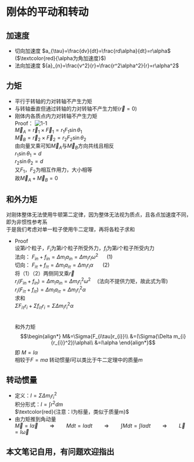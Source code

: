 # 刚体的平动和转动
## 加速度
* 切向加速度
  $a_{\tau}=\frac{dv}{dt}=\frac{rd\alpha}{dt}=r\alpha$
&emsp;
($\textcolor{red}{\alpha为角加速度}$)
* 法向加速度
  ${a}_{n}=\frac{v^2}{r}=\frac{r^2\alpha^2}{r}=r\alpha^2$
## 力矩
* 平行于转轴的力对转轴不产生力矩
* 与转轴垂直但通过转轴的力对转轴不产生力矩($\vec{r}=0$)
* 刚体内各质点内力对转轴不产生力矩\
Proof：
![1-1](/assets/1-1.png)\
$\vec{M}_{A}=\vec{r}_{1}\times \vec{F}_{1}=r_{1}F_{1}\sin\theta_{1}$\
$\vec{M}_{B}=\vec{r}_{2}\times\vec{F}_{2}=r_{2}F_{2}\sin\theta_{2}$\
由向量叉乘可知$\vec{M}_{A}$与$\vec{M}_{B}$方向共线且相反\
$r_{1}\sin\theta_{1}=d$\
$r_{2}\sin\theta_{2}=d$\
又$F_{1}$，$F_{2}$为相互作用力，大小相等\
故$\vec{M}_{A}+\vec{M}_{B}=0$
## 和外力矩
对刚体整体无法使用牛顿第二定律，因为整体无法视为质点，且各点加速度不同，即为非惯性参考系\
于是我们考虑对单一粒子使用牛二定理，再将各粒子求和
* Proof\
设第$i$个粒子，$F_{i}$为第$i$个粒子所受外力，$f_{i}$为第$i$个粒子所受内力\
法向：
$F_{in}+f_{in}=\Delta m_{i}a_{in}=\Delta m_{i}r_{i}\omega^2\,\,\,\,\,\,\,\,\,\,(1)$\
切向：
$F_{i\tau}+f_{i\tau}=\Delta m_{i}a_{i\tau}=\Delta m_{i}r_{i}\alpha\,\,\,\,\,\,\,\,\,\,\,(2)$\
将（1）（2）两侧同叉乘$\vec{r}$\
$r_{i}(F_{in}+f_{in})=\Delta m_{i}a_{in}=\Delta m_{i}{r_{i}}^2\omega^2$
&emsp;(法向不提供力矩，故此式为零)\
$r_{i}(F_{i\tau}+f_{i\tau})=\Delta m_{i}a_{i\tau}=\Delta m_{i}{r_{i}}^2\alpha$\
求和\
$\Sigma{F_{i\tau}r_{i}}+\Sigma{f_{i\tau}r_{i}}=\Sigma{\Delta m_{i}{r_{i}}^2\alpha}$\
\
\
和外力矩
$$\begin{align*}
    M&=\Sigma{F_{i\tau}r_{i}}\\
    &=(\Sigma{\Delta m_{i}{r_{i}}^2})\alpha\\
    &=I\alpha
\end{align*}$$
即  $M=I\alpha$\
相较于$F=ma$
转动惯量$I$可以类比于牛二定理中的质量$m$
## 转动惯量
* 定义：$I=\Sigma{\Delta m_{i}{r_{i}}^2}$\
  积分形式：$I=\int r^{2}dm$\
$\textcolor{red}{注意：I为标量，类似于质量m}$
* 由力矩推到角动量\
$\vec{M}=I\vec{\alpha}\qquad \Rightarrow\qquad Mdt=I\alpha dt\qquad \Rightarrow \qquad \int Mdt=\int I\alpha dt\qquad \Rightarrow \qquad \vec{L}=I\vec{\omega}$
## 本文笔记自用，有问题欢迎指出